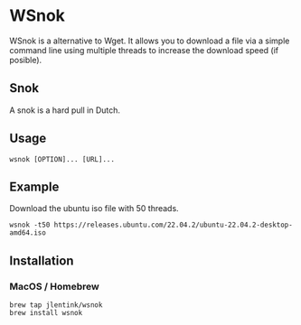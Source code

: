 # WSnok

WSnok is a alternative to Wget. It allows you to download a file via a simple command line using multiple threads to increase the download speed (if posible).

## Snok
A snok is a hard pull in Dutch.

## Usage
```shell
wsnok [OPTION]... [URL]...
```
## Example
Download the ubuntu iso file with 50 threads.
```shell
wsnok -t50 https://releases.ubuntu.com/22.04.2/ubuntu-22.04.2-desktop-amd64.iso
```
## Installation

### MacOS / Homebrew
```shell
brew tap jlentink/wsnok
brew install wsnok
```